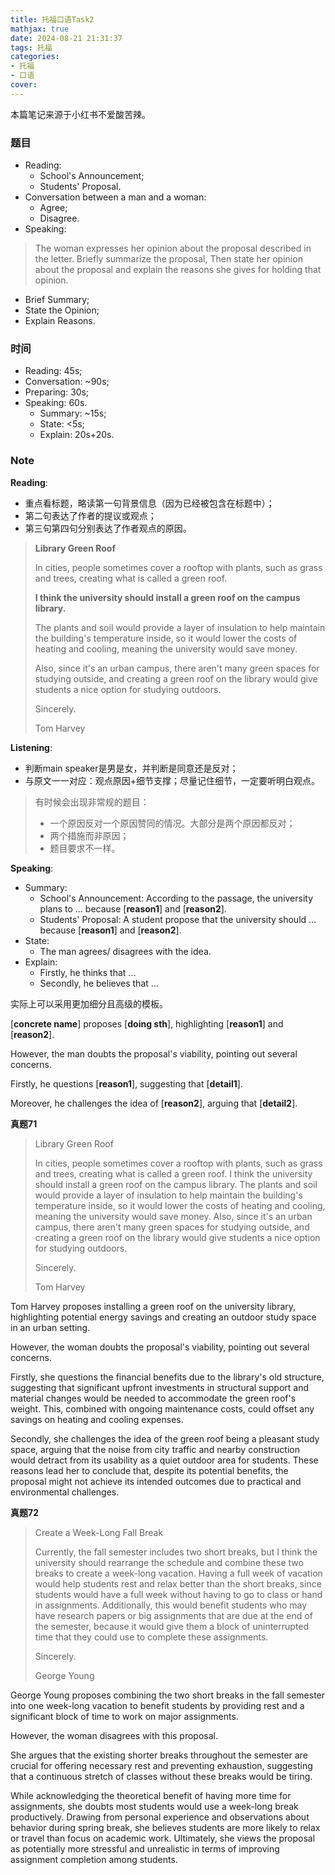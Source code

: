 ```yaml
---
title: 托福口语Task2
mathjax: true
date: 2024-08-21 21:31:37
tags: 托福
categories:
- 托福
- 口语
cover:
---
```

本篇笔记来源于小红书不爱酸苦辣。

### 题目
- Reading: 
  - School's Announcement;
  - Students' Proposal.
- Conversation between a man and a woman:
  - Agree;
  - Disagree.
- Speaking:
> The woman expresses her opinion about the proposal described in the letter. Briefly summarize the proposal, Then state her opinion about the proposal and explain the reasons she gives for holding that opinion.
  -  Brief Summary;
  -  State the Opinion;
  -  Explain Reasons.
### 时间
- Reading: 45s;
- Conversation: ~90s;
- Preparing: 30s;
- Speaking: 60s.
  - Summary: ~15s;
  - State: <5s;
  - Explain: 20s+20s.

### Note

**Reading**:
- 重点看标题，略读第一句背景信息（因为已经被包含在标题中）；
- 第二句表达了作者的提议或观点；
- 第三句第四句分别表达了作者观点的原因。

> **Library Green Roof**
> 
> In cities, people sometimes cover a rooftop with plants, such as grass and trees, creating what is called a green roof. 
> 
> **I think the university should install a green roof on the campus library.** 
> 
> The plants and soil would provide a layer of insulation to help maintain the building's temperature inside, so it would lower the costs of heating and cooling, meaning the university would save money. 
> 
> Also, since it's an urban campus, there aren't many green spaces for studying outside, and creating a green roof on the library would give students a nice option for studying outdoors. 
> 
> Sincerely.
> 
> Tom Harvey


**Listening**:
- 判断main speaker是男是女，并判断是同意还是反对；
- 与原文一一对应：观点原因+细节支撑；尽量记住细节，一定要听明白观点。
> 有时候会出现非常规的题目：
> - 一个原因反对一个原因赞同的情况。大部分是两个原因都反对；
> - 两个措施而非原因；
> - 题目要求不一样。

**Speaking**:
- Summary:
  - School's Announcement: According to the passage, the university plans to ... because [**reason1**] and [**reason2**].
  - Students' Proposal: A student propose that the university should ... because [**reason1**] and [**reason2**].
- State:
  - The man agrees/ disagrees with the idea.
- Explain:
  - Firstly, he thinks that ...
  - Secondly, he believes that ...

实际上可以采用更加细分且高级的模板。

[**concrete name**] proposes [**doing sth**], highlighting [**reason1**] and [**reason2**].

However, the man doubts the proposal's viability, pointing out several concerns. 

Firstly, he questions [**reason1**], suggesting that [**detail1**].

Moreover, he challenges the idea of [**reason2**], arguing that [**detail2**].

**真题71**

> Library Green Roof
> 
> In cities, people sometimes cover a rooftop with plants, such as grass and trees, creating what is called a green roof. I think the university should install a green roof on the campus library. The plants and soil would provide a layer of insulation to help maintain the building's temperature inside, so it would lower the costs of heating and cooling, meaning the university would save money. Also, since it's an urban campus, there aren't many green spaces for studying outside, and creating a green roof on the library would give students a nice option for studying outdoors. 
> 
> Sincerely.
> 
> Tom Harvey

Tom Harvey proposes installing a green roof on the university library, highlighting potential energy savings and creating an outdoor study space in an urban setting. 

However, the woman doubts the proposal's viability, pointing out several concerns. 

Firstly, she questions the financial benefits due to the library's old structure, suggesting that significant upfront investments in structural support and material changes would be needed to accommodate the green roof's weight. This, combined with ongoing maintenance costs, could offset any savings on heating and cooling expenses. 

Secondly, she challenges the idea of the green roof being a pleasant study space, arguing that the noise from city traffic and nearby construction would detract from its usability as a quiet outdoor area for students. These reasons lead her to conclude that, despite its potential benefits, the proposal might not achieve its intended outcomes due to practical and environmental challenges.

**真题72**

> Create a Week-Long Fall Break
> 
> Currently, the fall semester includes two short breaks, but I think the university should rearrange the schedule and combine these two breaks to create a week-long vacation. Having a full week of vacation would help students rest and relax better than the short breaks, since students would have a full week without having to go to class or hand in assignments. Additionally, this would benefit students who may have research papers or big assignments that are due at the end of the semester, because it would give them a block of uninterrupted time that they could use to complete these assignments.
> 
> Sincerely.
> 
> George Young


George Young proposes combining the two short breaks in the fall semester into one week-long vacation to benefit students by providing rest and a significant block of time to work on major assignments. 

However, the woman disagrees with this proposal. 

She argues that the existing shorter breaks throughout the semester are crucial for offering necessary rest and preventing exhaustion, suggesting that a continuous stretch of classes without these breaks would be tiring. 

While acknowledging the theoretical benefit of having more time for assignments, she doubts most students would use a week-long break productively. Drawing from personal experience and observations about behavior during spring break, she believes students are more likely to relax or travel than focus on academic work. Ultimately, she views the proposal as potentially more stressful and unrealistic in terms of improving assignment completion among students.